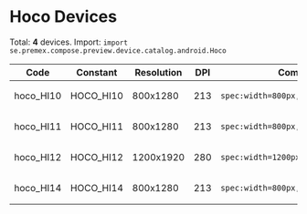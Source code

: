 # Hoco Devices

Total: **4** devices. Import: `import se.premex.compose.preview.device.catalog.android.Hoco`

| Code | Constant | Resolution | DPI | Compose Spec | Preview Usage |
|------|----------|------------|-----|-------------|---------------|
| hoco_HI10 | HOCO_HI10 | 800x1280 | 213 | `spec:width=800px,height=1280px,dpi=213` | `@Preview(device = Hoco.HOCO_HI10)` |
| hoco_HI11 | HOCO_HI11 | 800x1280 | 213 | `spec:width=800px,height=1280px,dpi=213` | `@Preview(device = Hoco.HOCO_HI11)` |
| hoco_HI12 | HOCO_HI12 | 1200x1920 | 280 | `spec:width=1200px,height=1920px,dpi=280` | `@Preview(device = Hoco.HOCO_HI12)` |
| hoco_HI14 | HOCO_HI14 | 800x1280 | 213 | `spec:width=800px,height=1280px,dpi=213` | `@Preview(device = Hoco.HOCO_HI14)` |

<!-- Generated automatically. Do not edit manually. -->
